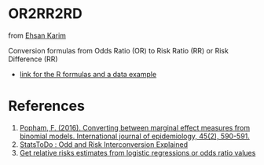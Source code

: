 # OR2RR2RD

from [Ehsan Karim](https://ehsank.com/)

Conversion formulas from Odds Ratio (OR) to Risk Ratio (RR) or Risk Difference (RR)

- [link for the R formulas and a data example](https://htmlpreview.github.io/?https://raw.githubusercontent.com/ehsanx/OR2RR2RD/master/convert.html)

# References

1. [Popham, F. (2016). Converting between marginal effect measures from binomial models. International journal of epidemiology, 45(2), 590-591.](https://academic.oup.com/ije/article/45/2/590/2572549)
2. [StatsToDo : Odd and Risk Interconversion Explained](https://www.statstodo.com/OddRiskConversion_Exp.php)
3. [Get relative risks estimates from logistic regressions or odds ratio values](https://strengejacke.github.io/sjstats/reference/odds_to_rr.html)
